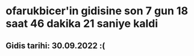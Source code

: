 # ofarukbicer'in gidisine son 7 gun 18 saat 46 dakika 21 saniye kaldi

## Gidis tarihi: 30.09.2022 :(